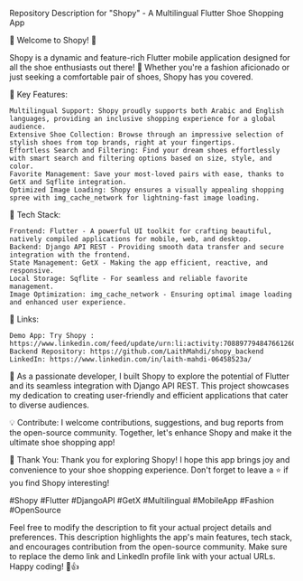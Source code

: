 Repository Description for "Shopy" - A Multilingual Flutter Shoe Shopping App

👟 Welcome to Shopy! 👟

Shopy is a dynamic and feature-rich Flutter mobile application designed for all the shoe enthusiasts out there! 🚀 Whether you're a fashion aficionado or just seeking a comfortable pair of shoes, Shopy has you covered.

🌟 Key Features:

    Multilingual Support: Shopy proudly supports both Arabic and English languages, providing an inclusive shopping experience for a global audience.
    Extensive Shoe Collection: Browse through an impressive selection of stylish shoes from top brands, right at your fingertips.
    Effortless Search and Filtering: Find your dream shoes effortlessly with smart search and filtering options based on size, style, and color.
    Favorite Management: Save your most-loved pairs with ease, thanks to GetX and Sqflite integration.
    Optimized Image Loading: Shopy ensures a visually appealing shopping spree with img_cache_network for lightning-fast image loading.

📱 Tech Stack:

    Frontend: Flutter - A powerful UI toolkit for crafting beautiful, natively compiled applications for mobile, web, and desktop.
    Backend: Django API REST - Providing smooth data transfer and secure integration with the frontend.
    State Management: GetX - Making the app efficient, reactive, and responsive.
    Local Storage: Sqflite - For seamless and reliable favorite management.
    Image Optimization: img_cache_network - Ensuring optimal image loading and enhanced user experience.

🔗 Links:

    Demo App: Try Shopy : https://www.linkedin.com/feed/update/urn:li:activity:7088977948476612608/
    Backend Repository: https://github.com/LaithMahdi/shopy_backend
    LinkedIn: https://www.linkedin.com/in/laith-mahdi-06458523a/

🚀 As a passionate developer, I built Shopy to explore the potential of Flutter and its seamless integration with Django API REST. This project showcases my dedication to creating user-friendly and efficient applications that cater to diverse audiences.

💡 Contribute:
I welcome contributions, suggestions, and bug reports from the open-source community. Together, let's enhance Shopy and make it the ultimate shoe shopping app!

🙏 Thank You:
Thank you for exploring Shopy! I hope this app brings joy and convenience to your shoe shopping experience. Don't forget to leave a ⭐️ if you find Shopy interesting!

#Shopy #Flutter #DjangoAPI #GetX #Multilingual #MobileApp #Fashion #OpenSource

Feel free to modify the description to fit your actual project details and preferences. This description highlights the app's main features, tech stack, and encourages contribution from the open-source community. Make sure to replace the demo link and LinkedIn profile link with your actual URLs. Happy coding! 🚀👍
